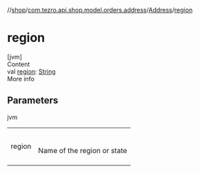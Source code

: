 //[shop](../../../index.md)/[com.tezro.api.shop.model.orders.address](../index.md)/[Address](index.md)/[region](region.md)



# region  
[jvm]  
Content  
val [region](region.md): [String](https://kotlinlang.org/api/latest/jvm/stdlib/kotlin/-string/index.html)  
More info  


## Parameters  
  
jvm  
  
| | |
|---|---|
| <a name="com.tezro.api.shop.model.orders.address/Address/region/#/PointingToDeclaration/"></a>region| <a name="com.tezro.api.shop.model.orders.address/Address/region/#/PointingToDeclaration/"></a><br><br>Name of the region or state<br><br>|
  
  



